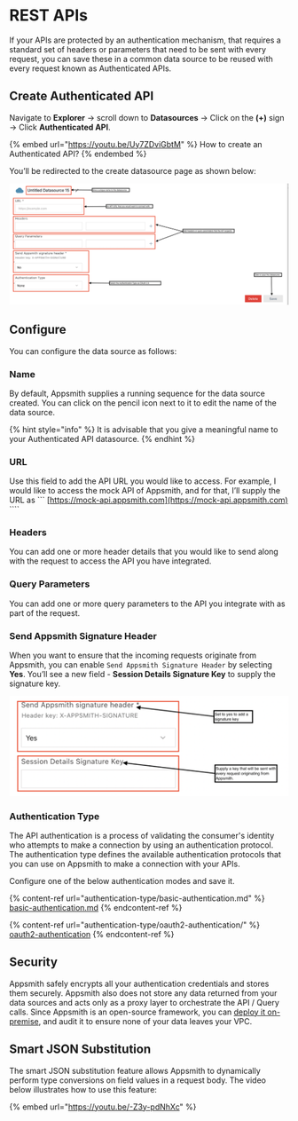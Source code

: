 # REST APIs

If your APIs are protected by an authentication mechanism, that requires a standard set of headers or parameters that need to be sent with every request, you can save these in a common data source to be reused with every request known as Authenticated APIs.

## Create Authenticated API

Navigate to **Explorer** → scroll down to **Datasources** → Click on the **(+)** sign → Click **Authenticated API**.

{% embed url="https://youtu.be/Uy7ZDviGbtM" %}
How to create an Authenticated API?
{% endembed %}

You’ll be redirected to the create datasource page as shown below:

![Create a new Datasource](<../../../.gitbook/assets/OAuth  API Integration  Create New DB.png>)

## Configure

You can configure the data source as follows:

### Name

By default, Appsmith supplies a running sequence for the data source created. You can click on the pencil icon next to it to edit the name of the data source.

{% hint style="info" %}
It is advisable that you give a meaningful name to your Authenticated API datasource.
{% endhint %}

### URL

Use this field to add the API URL you would like to access. For example, I would like to access the mock API of Appsmith, and for that, I’ll supply the URL as \`\`\` [https://mock-api.appsmith.com](https://mock-api.appsmith.com) \`\`\`\`

### Headers

You can add one or more header details that you would like to send along with the request to access the API you have integrated.

### Query Parameters

You can add one or more query parameters to the API you integrate with as part of the request.

### Send Appsmith Signature Header

When you want to ensure that the incoming requests originate from Appsmith, you can enable `Send Appsmith Signature Header` by selecting **Yes**. You’ll see a new field - **Session Details Signature Key** to supply the signature key.

![Appsmith Signature Header](<../../../.gitbook/assets/OAuth  API Integration  Appsmith Signature Header  Enable  .png>)

### Authentication Type

The API authentication is a process of validating the consumer's identity who attempts to make a connection by using an authentication protocol. The authentication type defines the available authentication protocols that you can use on Appsmith to make a connection with your APIs.

Configure one of the below authentication modes and save it.

{% content-ref url="authentication-type/basic-authentication.md" %}
[basic-authentication.md](authentication-type/basic-authentication.md)
{% endcontent-ref %}

{% content-ref url="authentication-type/oauth2-authentication/" %}
[oauth2-authentication](authentication-type/oauth2-authentication/)
{% endcontent-ref %}

## Security

Appsmith safely encrypts all your authentication credentials and stores them securely. Appsmith also does not store any data returned from your data sources and acts only as a proxy layer to orchestrate the API / Query calls. Since Appsmith is an open-source framework, you can [deploy it on-premise](../../../getting-started/setup/), and audit it to ensure none of your data leaves your VPC.

## Smart JSON Substitution

The smart JSON substitution feature allows Appsmith to dynamically perform type conversions on field values in a request body. The video below illustrates how to use this feature:

{% embed url="https://youtu.be/-Z3y-pdNhXc" %}
